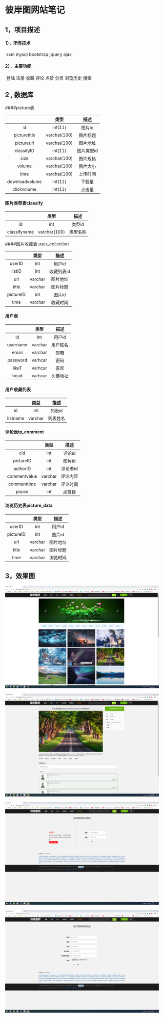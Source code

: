 # 彼岸图网站笔记

## 1，项目描述

#### 1），所有技术

​	ssm  mysql bootstrap jquery ajax

#### 2），主要功能

​	登陆 注册 收藏 评论 点赞 分页 浏览历史 搜索 

## 2 , 数据库

####picture表

|                |     类型     |    描述    |
| :------------: | :----------: | :--------: |
|       id       |   int(11)    |   图片id   |
|  picturetitle  | varchat(100) |  图片标题  |
|   pictureurl   | varchat(100) |  图片地址  |
|   classifyID   |   int(11)    | 图片类型id |
|      size      | varchat(100) |  图片规格  |
|     volume     | varchat(100) |  图片大小  |
|      time      | varchat(100) |  上传时间  |
| downloadvolume |   int(11)    |   下载量   |
|  clickvolume   |   int(11)    |   点击量   |

#### 图片类型表classify

|              |     类型     |   描述   |
| :----------: | :----------: | :------: |
|      id      |     int      |  类型id  |
| classifyname | varchar(100) | 类型名称 |

####图片收藏表 user_collection

|           |  类型   |    描述    |
| :-------: | :-----: | :--------: |
|  userID   |   int   |   用户id   |
|  listID   |   int   | 收藏列表id |
|    url    | varchar |  图片地址  |
|   title   | varchar |  图片标题  |
| pictureID |   int   |   图片id   |
|   time    | varchar |  收藏时间  |

#### 用户表

|          |  类型   |   描述   |
| :------: | :-----: | :------: |
|    id    |   int   |  用户id  |
| username | varchar | 用户姓名 |
|  email   | varchar |   邮箱   |
| password | varhcar |   密码   |
|  likeT   | varhcar |   喜欢   |
|   head   | varhcar | 头像地址 |

#### 用户收藏列表

|          |  类型   |   描述   |
| :------: | :-----: | :------: |
|    id    |   int   |  列表id  |
| listname | varchar | 列表姓名 |

#### 评论表tp_comment

|              |  类型   |   描述   |
| :----------: | :-----: | :------: |
|     cid      |   int   |  评论id  |
|  pictureID   |   int   |  图片id  |
|   authorID   |   int   | 评论者id |
| commentvalue | varchar | 评论内容 |
| commenttime  | varchar | 评论时间 |
|    praise    |   int   |  点赞数  |

#### 浏览历史表picture_data

|           |  类型   |   描述   |
| :-------: | :-----: | :------: |
|  userID   |   int   |  用户id  |
| pictureID |   int   |  图片id  |
|    url    | varchar | 图片地址 |
|   title   | varchar | 图片标题 |
|   time    | varchar | 浏览时间 |

## 3，效果图

![](https://github.com/GZ-153E/SSM-bi-an/blob/master/images/%E6%89%B9%E6%B3%A8%202019-11-21%20111235.png)





![](https://github.com/GZ-153E/SSM-bi-an/blob/master/images/%E6%89%B9%E6%B3%A8%202019-11-21%20111311.png)





![](https://github.com/GZ-153E/SSM-bi-an/blob/master/images/%E6%89%B9%E6%B3%A8%202019-11-21%20111328.png)





![](https://github.com/GZ-153E/SSM-bi-an/blob/master/images/%E6%89%B9%E6%B3%A8%202019-11-21%20111338.png)




